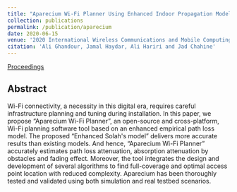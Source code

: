 ```yaml
---
title: "Aparecium Wi-Fi Planner Using Enhanced Indoor Propagation Model"
collection: publications
permalink: /publication/aparecium
date: 2020-06-15
venue: '2020 International Wireless Communications and Mobile Computing (IWCMC)'
citation: 'Ali Ghandour, Jamal Haydar, Ali Hariri and Jad Chahine'
---
```


[Proceedings](https://ieeexplore.ieee.org/abstract/document/9148272)

## Abstract
Wi-Fi connectivity, a necessity in this digital era, requires careful infrastructure planning and tuning during installation. In this paper, we propose “Aparecium Wi-Fi Planner”, an open-source and cross-platform, Wi-Fi planning software tool based on an enhanced empirical path loss model. The proposed “Enhanced Solah's model” delivers more accurate results than existing models. And hence, “Aparecium Wi-Fi Planner” accurately estimates path loss attenuation, absorption attenuation by obstacles and fading effect. Moreover, the tool integrates the design and development of several algorithms to find full-coverage and optimal access point location with reduced complexity. Aparecium has been thoroughly tested and validated using both simulation and real testbed scenarios.